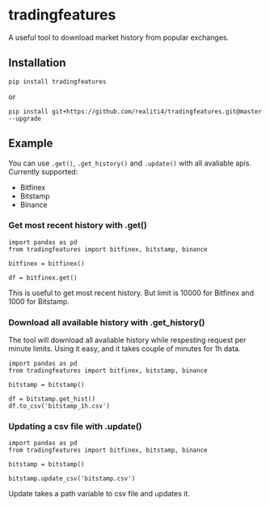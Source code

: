 # tradingfeatures
A useful tool to download market history from popular exchanges.


## Installation

    pip install tradingfeatures

or	

    pip install git+https://github.com/realiti4/tradingfeatures.git@master --upgrade

## Example
You can use `.get()`, `.get_history()` and `.update()` with all avaliable apis. Currently supported:

* Bitfinex
* Bitstamp
* Binance

### Get most recent history with .get()

    import pandas as pd
    from tradingfeatures import bitfinex, bitstamp, binance

    bitfinex = bitfinex()

    df = bitfinex.get()

This is useful to get most recent history. But limit is 10000 for Bitfinex and 1000 for Bitstamp.

### Download all available history with .get_history()
The tool will download all avaliable history while respesting request per minute limits. Using it easy, and it takes couple of minutes for 1h data.

    import pandas as pd
    from tradingfeatures import bitfinex, bitstamp, binance

    bitstamp = bitstamp()
    
    df = bitstamp.get_hist()
    df.to_csv('bitstamp_1h.csv') 

### Updating a csv file with .update()

    import pandas as pd
    from tradingfeatures import bitfinex, bitstamp, binance

    bitstamp = bitstamp()
    
    bitstamp.update_csv('bitstamp.csv')    

Update takes a path variable to csv file and updates it.
